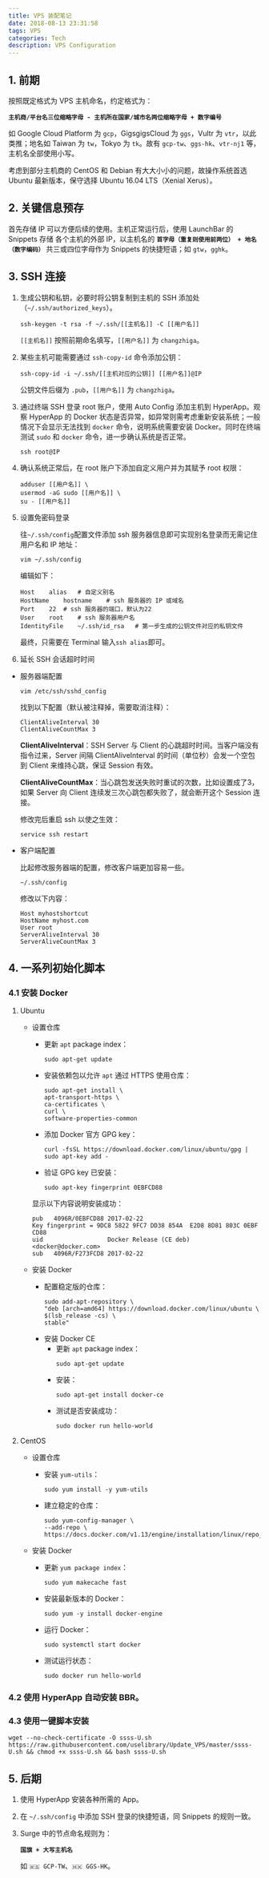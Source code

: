 ```yaml
---
title: VPS 装配笔记
date: 2018-08-13 23:31:58
tags: VPS
categories: Tech
description: VPS Configuration
---
```


## 1. 前期

按照既定格式为 VPS 主机命名，约定格式为：

**`主机商/平台名三位缩略字母 - 主机所在国家/城市名两位缩略字母 + 数字编号`**

如 Google Cloud Platform 为 `gcp`，GigsgigsCloud 为 `ggs`，Vultr 为 `vtr`，以此类推；地名如 Taiwan 为 `tw`，Tokyo 为 `tk`。故有 `gcp-tw`、`ggs-hk`、`vtr-nj1` 等，主机名全部使用小写。

考虑到部分主机商的 CentOS 和 Debian 有大大小小的问题，故操作系统首选 Ubuntu 最新版本，保守选择 Ubuntu 16.04 LTS（Xenial Xerus）。

## 2. 关键信息预存

首先存储 IP 可以方便后续的使用。主机正常运行后，使用 LaunchBar 的 Snippets 存储 各个主机的外部 IP，以主机名的 **`首字母（重复则使用前两位） + 地名（数字编码）`** 共三或四位字母作为 Snippets 的快捷短语；如 `gtw`，`gghk`。

## 3. SSH 连接

1. 生成公钥和私钥，必要时将公钥复制到主机的 SSH 添加处（`~/.ssh/authorized_keys`）。

    ```shell
    ssh-keygen -t rsa -f ~/.ssh/[[主机名]] -C [[用户名]]
    ```

    `[[主机名]]` 按照前期命名填写，`[[用户名]]` 为 `changzhiga`。

2. 某些主机可能需要通过 `ssh-copy-id` 命令添加公钥：

    ```shell
    ssh-copy-id -i ~/.ssh/[[主机对应的公钥]] [[用户名]]@IP
    ```

    公钥文件后缀为 `.pub`，`[[用户名]]` 为 `changzhiga`。

3. 通过终端 SSH 登录 root 账户，使用 Auto Config 添加主机到 HyperApp。观察 HyperApp 的 Docker 状态是否异常，如异常则需考虑重新安装系统；一般情况下会显示无法找到 `docker` 命令，说明系统需要安装 Docker。同时在终端测试 `sudo` 和 `docker` 命令，进一步确认系统是否正常。

    ```shell
    ssh root@IP
    ```
        
4. 确认系统正常后，在 root 账户下添加自定义用户并为其赋予 root 权限：

    ```shell
    adduser [[用户名]] \
    usermod -aG sudo [[用户名]] \
    su - [[用户名]]
    ```

5. 设置免密码登录

    往`~/.ssh/config`配置文件添加 ssh 服务器信息即可实现别名登录而无需记住用户名和 IP 地址：

    ```shell
    vim ~/.ssh/config
    ```

    编辑如下：

    ```shell
    Host    alias   # 自定义别名
    HostName    hostname    # ssh 服务器的 IP 或域名
    Port    22  # ssh 服务器的端口，默认为22
    User    root    # ssh 服务器用户名
    IdentityFile    ~/.ssh/id_rsa   # 第一步生成的公钥文件对应的私钥文件
    ```

    最终，只需要在 Terminal 输入`ssh alias`即可。

6. 延长 SSH 会话超时时间

- 服务器端配置
	
	```shell
	vim /etc/ssh/sshd_config
	```

	找到以下配置（默认被注释掉，需要取消注释）：

    ```shell
	ClientAliveInterval 30
	ClientAliveCountMax 3
    ```

    **ClientAliveInterval**：SSH Server 与 Client 的心跳超时时间。当客户端没有指令过来，Server 间隔 ClientAliveInterval 的时间（单位秒）会发一个空包到 Client 来维持心跳，保证 Session 有效。   
   
    **ClientAliveCountMax**：当心跳包发送失败时重试的次数，比如设置成了3，如果 Server 向 Client 连续发三次心跳包都失败了，就会断开这个 Session 连接。  

	修改完后重启 ssh 以使之生效：
	
	```shell
	service ssh restart
	```

- 客户端配置

    比起修改服务器端的配置，修改客户端更加容易一些。
    
    ```shell
    ~/.ssh/config
    ```
    修改以下内容：  
    ```
    Host myhostshortcut
    HostName myhost.com
    User root
    ServerAliveInterval 30
    ServerAliveCountMax 3
    ```

## 4. 一系列初始化脚本

### 4.1 安装 Docker

1. Ubuntu

    * 设置仓库
    
    	* 更新 `apt` package index：
    
            ```shell
            sudo apt-get update
            ```

    	* 安装依赖包以允许 `apt` 通过 HTTPS 使用仓库：
            ```shell
            sudo apt-get install \
            apt-transport-https \
            ca-certificates \
            curl \
            software-properties-common
            ```
    	* 添加 Docker 官方 GPG key：
            ```shell
            curl -fsSL https://download.docker.com/linux/ubuntu/gpg | sudo apt-key add -
            ```
    	* 验证 GPG key 已安装：
            ```shell
            sudo apt-key fingerprint 0EBFCD88
            ```
        显示以下内容说明安装成功：
        ```shell
        pub   4096R/0EBFCD88 2017-02-22
        Key fingerprint = 9DC8 5822 9FC7 DD38 854A  E2D8 8D81 803C 0EBF CD88
        uid                  Docker Release (CE deb) <docker@docker.com>
        sub   4096R/F273FCD8 2017-02-22
        ```
    * 安装 Docker

    	* 配置稳定版的仓库：
            ```shell
            sudo add-apt-repository \
            "deb [arch=amd64] https://download.docker.com/linux/ubuntu \
            $(lsb_release -cs) \
            stable"
            ```
    	* 安装 Docker CE
    		* 更新 `apt` package index：
                ```shell
                sudo apt-get update
                ```
    		* 安装：
                ```shell
                sudo apt-get install docker-ce
                ```
    		* 测试是否安装成功：
                ```shell
                sudo docker run hello-world
                ```
2. CentOS

    * 设置仓库

        * 安装 `yum-utils`：

            ```shell
            sudo yum install -y yum-utils
            ```
        * 建立稳定的仓库：

            ```shell
            sudo yum-config-manager \
            --add-repo \
            https://docs.docker.com/v1.13/engine/installation/linux/repo_files/centos/docker.repo
            ```
    * 安装 Docker

        * 更新 `yum package index`：

            ```shell
            sudo yum makecache fast
            ```
        * 安装最新版本的 Docker：

            ```shell
            sudo yum -y install docker-engine
            ```
        * 运行 Docker：

            ```shell
            sudo systemctl start docker
            ```
        * 测试运行状态：

            ```shell
            sudo docker run hello-world
            ```

### 4.2 使用 HyperApp 自动安装 BBR。

### 4.3 使用一键脚本安装

```shell
wget --no-check-certificate -O ssss-U.sh https://raw.githubusercontent.com/uselibrary/Update_VPS/master/ssss-U.sh && chmod +x ssss-U.sh && bash ssss-U.sh
```

## 5. 后期

1. 使用 HyperApp 安装各种所需的 App。

2. 在 `~/.ssh/config` 中添加 SSH 登录的快捷短语，同 Snippets 的规则一致。

3. Surge 中的节点命名规则为：

    **`国旗 + 大写主机名`**
    
    如 `🇼🇸 GCP-TW`、`🇭🇰 GGS-HK`。
